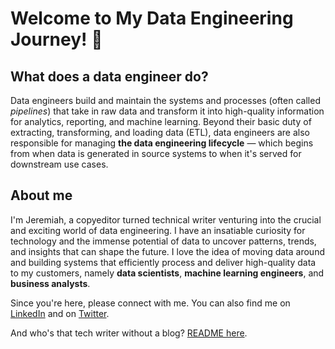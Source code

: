 # Welcome to My Data Engineering Journey! 🚀

## What does a data engineer do? 

Data engineers build and maintain the systems and processes (often called *pipelines*) that take in raw data and transform it into high-quality information for analytics, reporting, and machine learning. Beyond their basic duty of extracting, transforming, and loading data (ETL), data engineers are also responsible for managing **the data engineering lifecycle** — which begins from when data is generated in source systems to when it's served for downstream use cases.

## About me

I'm Jeremiah, a copyeditor turned technical writer venturing into the crucial and exciting world of data engineering. I have an insatiable curiosity for technology and the immense potential of data to uncover patterns, trends, and insights that can shape the future. I love the idea of moving data around and building systems that efficiently process and deliver high-quality data to my customers, namely **data scientists**, **machine learning engineers**, and **business analysts**. 

 Since you're here, please connect with me. You can also find me on [LinkedIn](https://www.linkedin.com/in/jeremiah-igrami/) and on [Twitter](https://twitter.com/je_grami). 

And who's that tech writer without a blog? [README here](https://jegrami.hashnode.dev/). 


 



